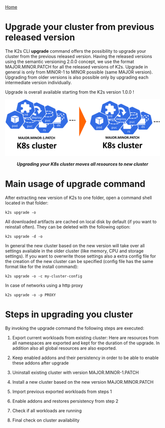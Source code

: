 <!--
SPDX-FileCopyrightText: © 2023 Siemens Healthcare GmbH

SPDX-License-Identifier: MIT
-->

[Home](../README.md)

# Upgrade your cluster from previous released version

The K2s CLI **upgrade** command offers the possibility to upgrade your cluster from the previous released version.
Having the released versions using the semantic versioning 2.0.0 concept, we use the format MAJOR.MINOR.PATCH for all the released versions of K2s.
Upgrade in general is only from MINOR-1 to MINOR possible (same MAJOR version). Upgrading from older versions is also possible only by upgrading each intermediate version individually.

Upgrade is overall available starting from the K2s version 1.0.0 !

![Image](/doc/assets/Upgrade.png)
***<p style="text-align: center;">Upgrading your K8s cluster moves all resources to new cluster</p>***

# Main usage of upgrade command

After extracting new version of K2s to one folder, open a command shell located in that folder:

```
k2s upgrade -o
```

All downloaded artifacts are cached on local disk by default (if you want to reinstall often). They can be deleted with the following option:

```
k2s upgrade -d -o
```

In general the new cluster based on the new version will take over all settings available in the older cluster (like memory, CPU and storage settings).
If you want to overwrite those settings also a extra config file for the creation of the new cluster can be specified (config file has the same format like for the install command):

```
k2s upgrade -o -c my-cluster-config
```

In case of networks using a http proxy

```
k2s upgrade -o -p PROXY
```

# Steps in upgrading you cluster

By invoking the upgrade command the following steps are executed:
1. Export current workloads from existing cluster:
Here are resources from all namespaces are exported and kept for the duration of the upgrade. In addition also all global resources are also exported.

2. Keep enabled addons and their persistency in order to be able to enable these addons after upgrade

3. Uninstall existing cluster with version MAJOR.MINOR-1.PATCH

4. Install a new cluster based on the new version MAJOR.MINOR.PATCH

5. Import previous exported workloads from steps 1

6. Enable addons and restores persistency from step 2

7. Check if all workloads are running

8. Final check on cluster availability



